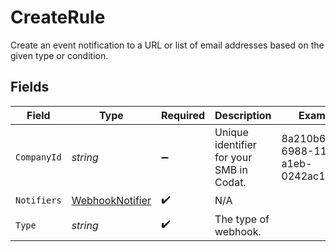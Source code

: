 # CreateRule

Create an event notification to a URL or list of email addresses based on the given type or condition.


## Fields

| Field                                                     | Type                                                      | Required                                                  | Description                                               | Example                                                   |
| --------------------------------------------------------- | --------------------------------------------------------- | --------------------------------------------------------- | --------------------------------------------------------- | --------------------------------------------------------- |
| `CompanyId`                                               | *string*                                                  | :heavy_minus_sign:                                        | Unique identifier for your SMB in Codat.                  | 8a210b68-6988-11ed-a1eb-0242ac120002                      |
| `Notifiers`                                               | [WebhookNotifier](../../models/shared/WebhookNotifier.md) | :heavy_check_mark:                                        | N/A                                                       |                                                           |
| `Type`                                                    | *string*                                                  | :heavy_check_mark:                                        | The type of webhook.                                      |                                                           |